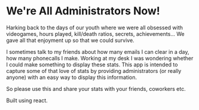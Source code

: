 # We're All Administrators Now!

Harking back to the days of our youth where we were all obsessed with videogames, hours played, kill/death ratios, secrets, achievements...
We gave all that enjoyment up so that we could survive.

I sometimes talk to my friends about how many emails I can clear in a day, how many phonecalls I make. Working at my desk I was wondering whether I could make something to display these stats. This app is intended to capture some of that love of stats by providing administrators (or really anyone) with an easy way to display this information.


So please use this and share your stats with your friends, coworkers etc. 

Built using react.
